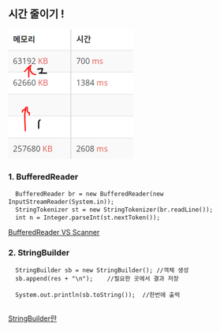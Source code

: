 


## 시간 줄이기 !
![screenshot1](./screenshot1.PNG)


### 1. BufferedReader

```
  BufferedReader br = new BufferedReader(new InputStreamReader(System.in));
  StringTokenizer st = new StringTokenizer(br.readLine());
  int n = Integer.parseInt(st.nextToken());
```
[BufferedReader VS Scanner](https://lasbe.tistory.com/48)



### 2. StringBuilder
```
  StringBuilder sb = new StringBuilder(); //객체 생성
  sb.append(res + "\n");    //필요한 곳에서 결과 저장
          
  System.out.println(sb.toString());  //한번에 출력
  
```
[StringBuilder란](https://hardlearner.tistory.com/288)
